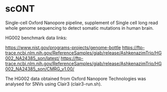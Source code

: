 # scONT
Single-cell Oxford Nanopore pipeline, supplement of Single cell long read whole genome sequencing to detect somatic mutations in human brain.

HG002 benchmark data links:

https://www.nist.gov/programs-projects/genome-bottle
https://ftp-trace.ncbi.nlm.nih.gov/ReferenceSamples/giab/release/AshkenazimTrio/HG002_NA24385_son/latest/
https://ftp-trace.ncbi.nlm.nih.gov/ReferenceSamples/giab/release/AshkenazimTrio/HG002_NA24385_son/CMRG_v1.00/

The HG002 data obtained from Oxford Nanopore Technologies was analysed for SNVs using Clair3 (clair3-run.sh).
